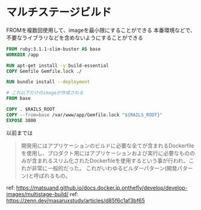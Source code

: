 # マルチステージビルド

FROMを複数回使用して、imageを最小限にすることができる
本番環境などで、不要なライブラリなどを含めないようにすることができる

```Dockerfile
FROM ruby:3.1.1-slim-buster AS base
WORKDIR /app

RUN apt-get install -y build-essential
COPY Gemfile Gemfile.lock ./

RUN bundle install --deployment

# これ以下だけのimageが作成される
FROM base

COPY . $RAILS_ROOT
COPY --from=base /var/www/app/Gemfile.lock "${RAILS_ROOT}"
EXPOSE 3000
```

以前までは

> 開発用にはアプリケーションのビルドに必要な全てが含まれるDockerfileを使用し、プロダクト用にはアプリケーションおよび実行に必要なもののみが含まれるスリム化されたDockerfileを使用するという事が行われ、これが非常に一般的だった。
> これがいわゆるビルダーパターン(開発パターン)と呼ばれるもの。

ref: https://matsuand.github.io/docs.docker.jp.onthefly/develop/develop-images/multistage-build/
ref: https://zenn.dev/masaruxstudy/articles/d85f6c1af3bf65
